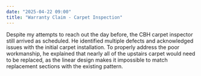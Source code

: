 ```yaml
---
date: "2025-04-22 09:00"
title: "Warranty Claim - Carpet Inspection"
---
```


Despite my attempts to reach out the day before, the CBH carpet inspector still arrived as scheduled. He identified multiple defects and acknowledged issues with the initial carpet installation. To properly address the poor workmanship, he explained that nearly all of the upstairs carpet would need to be replaced, as the linear design makes it impossible to match replacement sections with the existing pattern.